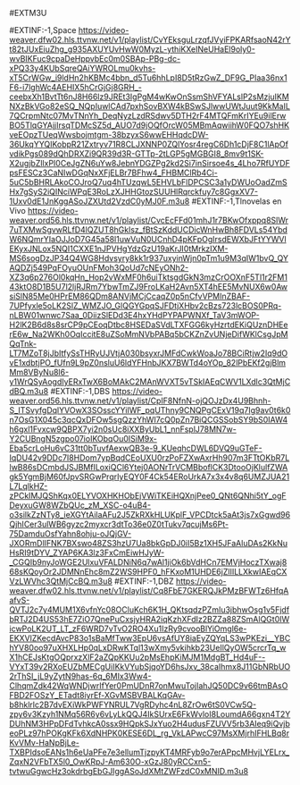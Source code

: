 #EXTM3U

#EXTINF:-1,Space
https://video-weaver.dfw02.hls.ttvnw.net/v1/playlist/CvYEksguLrzqfJVyiFPKARfsaoN42rYt82tJUxEiuZhg_g935AXUYUvHwW0MyzL-ythiKXeINeUHaEl9oly0-wvBIKFuc9cpaDeHppvbEc0m0SBAp-PBg-dc-xPQ33y4KUbSqreQAiYWROLmu0kvhs-xT5CrWGw_i9ldHn2hKBMc4bbn_d5Tu6hhLpI8D5tRzGwZ_DF9G_PIaa36nx1F6-i7lghWc4AEHIX5hCrGjGj8GRH_-ceebxXh1BvtTt6nJ8H66lz9JREt3IgPgM4wKwOnSsmShVFYALslP2sMzjuIKMNXzBkVGo82eSQ_NQpIuwlCAd7pxhSovBXW4kBSwSJlwwUWtJuut9KkMaIL7QCrpmNtc07MvTNnYh_DeqNyzLzdRSdwv5DTH2rF4MTQFmKrIYEu9ilErwBO5TlqGYAjjIrsqTDMcSZ5d_AUO7d9jOQfOrcW05MBmAqwiihW0FQO7shHKveEOpzTUeqWwsbojmtgm-38bzyxS6wwEHHqdcDW-36UkqYYQIKobpR21Zxtryv71R8CLJXNNP0ZQlYosr4regC6Dh1cDjF8C1lApOfvdikPgs089dQhDRXZi9QR39d3R-GTTp-2tLGP5gMGBGI8_8mv9t1SK-X2ugjbZllxPI0CeJgZN6uYw8JebnYDGZPg2kd2Si7inSirsoe4s_4Lho7RfUYDFpsFESCz3CaNIwDGqNxXFjELBr7BFhw4_FHBMClRb4Ci-5uC5bBHRLAkoCOJroQ7uq4hTUzqwL5EHVLbFlDPCSC3a1yDWUoOadZmSHx7gSyS2iQINciWPqE3RoLzXJHHGtozSUUHlRqrckfuy7c8GgxXV7-1Uxv0dE1JnKggASoJZXUtd2VzdC0yMJ0F.m3u8
#EXTINF:-1,Tlnovelas en Vivo
https://video-weaver.ord56.hls.ttvnw.net/v1/playlist/CvcEcFFd01mhJ1r7BKwOfxppq8SlWr7uTXMwSgvwRLfD4lQZUT8hGklsz_fBtSzKddUCDicWnHwBh8FDVLs54YbdW6NQmrYIaOJJoD7G45a58l1uwVuN0UCnhD4pKFpOgIrsdEWXbJFtYYWVlEKyxJNLox5NQI1CXXE1nJPVHgYdzGzU19aKrJI0tMrkzIXM-MS6sogDzJP34Q4WG8Hdvsyry8kk1r937uxyinWjn0pTm1u9M3qIW1bvQ_QYAQDZj549PqFOyuOUnFMoh3QoUd7cNEyONh2-XZ3q6p276Ol0kqHn_Hop2vWxMF0h6uiTktsgdGkN3mzCrOOXnF5Tl1r2FM143ktO8D1B5U7l2ljRJRm7YbwTmZJ9FroLKaH2Avn5XT4hEE5MvNUX6w0AwsiSlN85Me0HPrEM86QDm8ANVjMCjCcaqZ0p5nCfvVPMInZBAF-7UPfyxle5oLK2SlZ_WMZJO_GlQGYGpqSJFDtjXHbv2cBzs723lcBOS0PRq-nLBW01wnwc7Saa_0DiizSlEDd3E4hxYHdPYPAPWNXf_TaV3mWOP-H2lK2B6d8s8srCP9pCEoqDtbc8HSEDaSVdLTXFGG6kyHzrtdEKiQUznDHEerE6w_Na2WKh0OqIccitE8uZSoMmNVbPABq5bCKZnZvUNjeDifWKlCsgJpMQqTnk-LT7MZoT8jJbItfySsTHRyUJVtjA030bsyxrJMFdCwkWoaJo78BCiRtjw2Iq9dOvE1xdbtjPO_fUfn9L9pZ0nsluU6ldYFHnbJKX7BWTd4oYOp_82lPbEKf2gjBlmMm8VByNu8l6-y1WrQSyAogdIyERxTwX6BoMAkC2MAnWVXT5vTSkIAEqCWV1LXdlc3QtMjCdBQ.m3u8
#EXTINF:-1,DBS
https://video-weaver.ord56.hls.ttvnw.net/v1/playlist/CpIF8NfnN-ojQOJzDx4U9Bhnh-S_ITSvyfgDqlYVOwX3SOsscYYiIWF_pqUThny9CNQPgCExV19q7Ig9av0t6k0n7OsG1X045c3qcQxDFOw5sgQzzYhWI7cQ0pZn7BiQCGSSobSY9bS0IAW4h6gxl1Fvxcw9QBPX7yi2n0sUc8iXXByUbL1_nnFsplJ78MN7w-Y2CUBngN5zgpo07ioIKObqOu0ISiM9x-Eba5crLoHu6vC31tt0bTuvfAexwQB3e-9_KUeqhcDWL6DVQ9uGTeF-IqDU42v9DDc7I8HDom7ypBqdCEoUXU0rzPoFZXwAxrHh907m3FTtOKbR7LlwB86sDCmbdJSJBMfILoxiQCl6Ytej0AONrTrVCMBboflCK3DtooOjKlulfZWAgk5YgmBjM60fJpvSRGwPrqrIyEQY0F4Ck54ERoUrkA7x3x4v8q6UMZJUA21L7LqlkHZ-zPCkIMJQShKqx0ELYVOXHKHObEjVWiTKEiHQXnjPee0_QNt6QNhi5tY_ogFDeyxuGW8WZbQUc_zM_XSC-o4uB4-o3silkZzNTy8_ieXGYtAilaAFu2J5ZkRXkHLUKplF_VPCDtck5aAt3js7xGgwd96QjhICer3ulWB6gyzc2myxcr3dtTo36e0Z0tTukv7qcujMs6Pt-75DamduOsfYahn8ohju-oJQjGV-JXORmDlIFNK7BXswo48ZS3hzU7Ua8bkGpDJ0iI5Bz1XH5JFaAluDAs2KkNuHsRI9tDYV_ZYAP6KA3lz3FxCmEiwHJyW-_CGQIb9nyJoWGE2UlxuVFALDNiN6q7wAl1jiOk6bVdHCn7EMVjHoczTXwaj868sKQoyOr2JDMNnEhc8mZ2WS9HPF0_hFKxoM1UHDE6jZlIILLXkwIAEqCXVzLWVhc3QtMjCcBQ.m3u8
#EXTINF:-1,DBZ
https://video-weaver.dfw02.hls.ttvnw.net/v1/playlist/Cq8FbE7GKERQJkPMzBFWTz6HfqAafvS-QVTJ2c7y4MUM1X6vfnYc08OCluKch6K1H_QKtsqdzPZmIu3jbhwOsg1v5FjdfbRTJ2D4US53hE7ZiO7QnePuCxsjyHRA2iqKzhXFdIz2BZZa88ZSmAlQGt0IWicwPoLK2UT_LT_zF6WRD7vTvO2RO4Xu1IzRy9cvooBlYiOmgl6e-EKXVlZKecdAvcP83o1sBaMfTww3EpU6vsAfUY8iaEyZQYqLS3wPKEzi__YBChYV80oo97uXHXLHp0qLxDRwKTql13wXmy5vkihkb23UeIlQyOW5crcrTq_wX1hCEJsKtgOQprxzXlF2aZQpKKUu2pMsEhpKiMJM1MdgBT_Hd4uF--VYxT39v2RXoEUZbMECgUiIKkVYubSjqoYD6hsJxv_38caIhmx8J11GbNRbUO2rThSI_jL9yZytN9has-6q_6MIx3Ww4-ClhqmZdk42WqWNDjwrIfYer0PmUDnR7onMwuTojIahJQ50DC9v66tmBAsOFBD2FOSzY_ETadt8iyrEf-XGvMSBVBALKqGAv-b8hklrlc2B7dvEXiWkPWFYNRUL7VgRDyhc4nL8ZrOw6tS0VCw5Q-zpy6v3Kzyh1NMq56R6y6vLyLkQQJ4IkSUrxE6FkWvloI8LoumdA66gxn4T2YDUhNM3HPpDFdTvhkcA0ssx9HQpkSJxYuo2H4udusFZUVV5rb3AIeq9iQvjbeoPLz97hPOKgKFk6XdNHPK0KESE6DL_rg_VkLAPwcC97MsXMjrhIFHLBq8rKvVMv-HaNpBjLe-TXBPIdsoEANs1h6eUaPFe7e3ellumTjzpyKT4MRFyb9o7erAPpcMHvjLYELrx_ZqxN2VFbTX5l0_OwKRpJ-Am630O-xGzJ80yRCCxn5-tvtwuGgwcHz3okdrbgEbGJIggASoJdXMtZWFzdC0xMNID.m3u8
